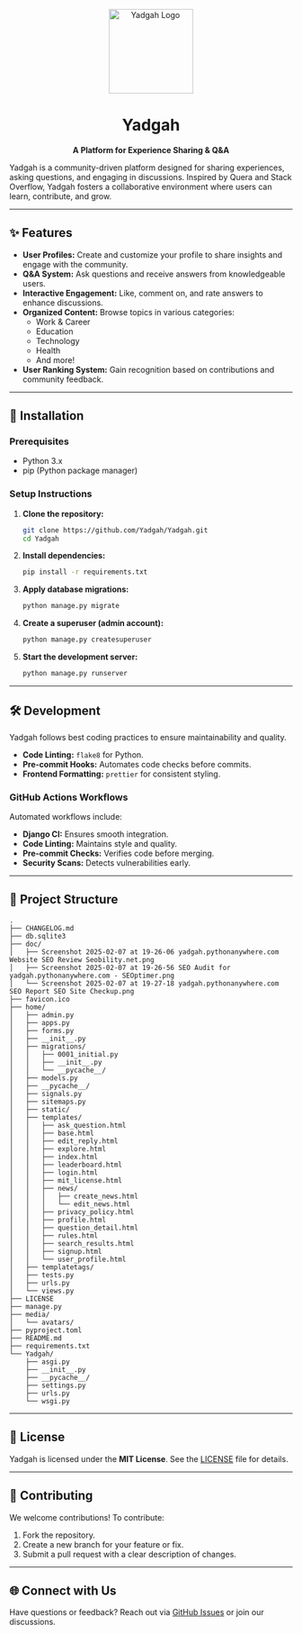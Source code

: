 <div align="center">

<p>
    <a href="#">
        <img width="150" src="https://github.com/BDadmehr0/Yadgah/blob/main/favicon.ico" alt="Yadgah Logo">
    </a>
</p>

# Yadgah

**A Platform for Experience Sharing & Q&A**

</div>

Yadgah is a community-driven platform designed for sharing experiences, asking questions, and engaging in discussions. Inspired by Quera and Stack Overflow, Yadgah fosters a collaborative environment where users can learn, contribute, and grow.

---

## ✨ Features

- **User Profiles:** Create and customize your profile to share insights and engage with the community.
- **Q&A System:** Ask questions and receive answers from knowledgeable users.
- **Interactive Engagement:** Like, comment on, and rate answers to enhance discussions.
- **Organized Content:** Browse topics in various categories:
  - Work & Career
  - Education
  - Technology
  - Health
  - And more!
- **User Ranking System:** Gain recognition based on contributions and community feedback.

---

## 🚀 Installation

### Prerequisites
- Python 3.x
- pip (Python package manager)

### Setup Instructions

1. **Clone the repository:**
   ```bash
   git clone https://github.com/Yadgah/Yadgah.git
   cd Yadgah
   ```

2. **Install dependencies:**
   ```bash
   pip install -r requirements.txt
   ```

3. **Apply database migrations:**
   ```bash
   python manage.py migrate
   ```

4. **Create a superuser (admin account):**
   ```bash
   python manage.py createsuperuser
   ```

5. **Start the development server:**
   ```bash
   python manage.py runserver
   ```

---

## 🛠 Development

Yadgah follows best coding practices to ensure maintainability and quality.

- **Code Linting:** `flake8` for Python.
- **Pre-commit Hooks:** Automates code checks before commits.
- **Frontend Formatting:** `prettier` for consistent styling.

### GitHub Actions Workflows
Automated workflows include:
- **Django CI:** Ensures smooth integration.
- **Code Linting:** Maintains style and quality.
- **Pre-commit Checks:** Verifies code before merging.
- **Security Scans:** Detects vulnerabilities early.

---

## 📂 Project Structure

```
.
├── CHANGELOG.md
├── db.sqlite3
├── doc/
│   ├── Screenshot 2025-02-07 at 19-26-06 yadgah.pythonanywhere.com Website SEO Review Seobility.net.png
│   ├── Screenshot 2025-02-07 at 19-26-56 SEO Audit for yadgah.pythonanywhere.com - SEOptimer.png
│   └── Screenshot 2025-02-07 at 19-27-18 yadgah.pythonanywhere.com SEO Report SEO Site Checkup.png
├── favicon.ico
├── home/
│   ├── admin.py
│   ├── apps.py
│   ├── forms.py
│   ├── __init__.py
│   ├── migrations/
│   │   ├── 0001_initial.py
│   │   ├── __init__.py
│   │   └── __pycache__/
│   ├── models.py
│   ├── __pycache__/
│   ├── signals.py
│   ├── sitemaps.py
│   ├── static/
│   ├── templates/
│   │   ├── ask_question.html
│   │   ├── base.html
│   │   ├── edit_reply.html
│   │   ├── explore.html
│   │   ├── index.html
│   │   ├── leaderboard.html
│   │   ├── login.html
│   │   ├── mit_license.html
│   │   ├── news/
│   │   │   ├── create_news.html
│   │   │   └── edit_news.html
│   │   ├── privacy_policy.html
│   │   ├── profile.html
│   │   ├── question_detail.html
│   │   ├── rules.html
│   │   ├── search_results.html
│   │   ├── signup.html
│   │   └── user_profile.html
│   ├── templatetags/
│   ├── tests.py
│   ├── urls.py
│   └── views.py
├── LICENSE
├── manage.py
├── media/
│   └── avatars/
├── pyproject.toml
├── README.md
├── requirements.txt
└── Yadgah/
    ├── asgi.py
    ├── __init__.py
    ├── __pycache__/
    ├── settings.py
    ├── urls.py
    └── wsgi.py
```

---

## 📜 License

Yadgah is licensed under the **MIT License**. See the [LICENSE](LICENSE) file for details.

---

## 💬 Contributing

We welcome contributions! To contribute:
1. Fork the repository.
2. Create a new branch for your feature or fix.
3. Submit a pull request with a clear description of changes.

---

## 🌐 Connect with Us

Have questions or feedback? Reach out via [GitHub Issues](https://github.com/Yadgah/Yadgah/issues) or join our discussions.


